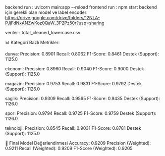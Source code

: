 backend run : uvicorn main:app --reload frontend run : npm start backend için gerekli olan model ve label encoder: https://drive.google.com/drive/folders/12NLA-PJjFdNxANZwKoz0QaW_3P2Pz50r?usp=sharing

veriler : total_cleaned_lowercase.csv

📊 Kategori Bazlı Metrikler:

dunya: Precision: 0.8901 Recall: 0.8062 F1-Score: 0.8461 Destek (Support): 1125.0

ekonomi: Precision: 0.8960 Recall: 0.9040 F1-Score: 0.9000 Destek (Support): 1125.0

magazin: Precision: 0.9753 Recall: 0.9831 F1-Score: 0.9792 Destek (Support): 1126.0

saglik: Precision: 0.9309 Recall: 0.9565 F1-Score: 0.9435 Destek (Support): 1126.0

spor: Precision: 0.9794 Recall: 0.9725 F1-Score: 0.9759 Destek (Support): 1126.0

teknoloji: Precision: 0.8545 Recall: 0.9031 F1-Score: 0.8781 Destek (Support): 1125.0

🧪 Final Model Değerlendirmesi
Accuracy: 0.9209 Precision (Weighted): 0.9211 Recall (Weighted): 0.9209 F1-Score (Weighted): 0.9205

